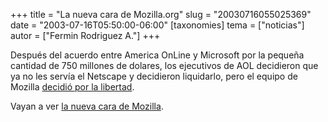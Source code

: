 +++
title = "La nueva cara de Mozilla.org"
slug = "20030716055025369"
date = "2003-07-16T05:50:00-06:00"
[taxonomies]
tema = ["noticias"]
autor = ["Fermin Rodriguez A."]
+++

Después del acuerdo entre America OnLine y Microsoft por la pequeña
cantidad de 750 millones de dolares, los ejecutivos de AOL decidieron
que ya no les servía el Netscape y decidieron liquidarlo, pero el equipo
de Mozilla [decidió por la libertad](http://www.mozillafoundation.org/).

Vayan a ver [la nueva cara de Mozilla](http://www.mozilla.org/).

